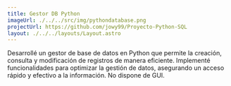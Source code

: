 ```yaml
---
title: Gestor DB Python
imageUrl: ./../../src/img/pythondatabase.png
projectUrl: https://github.com/jowy99/Proyecto-Python-SQL
layout: ./../../layouts/Layout.astro
---
```

Desarrollé un gestor de base de datos en Python que permite la creación, consulta y modificación de registros de manera eficiente. Implementé funcionalidades para optimizar la gestión de datos, asegurando un acceso rápido y efectivo a la información. No dispone de GUI.